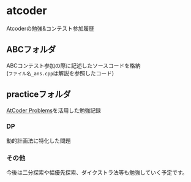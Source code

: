 # atcoder
Atcoderの勉強&amp;コンテスト参加履歴

## ABCフォルダ
ABCコンテスト参加の際に記述したソースコードを格納  
(`ファイル名_ans.cpp`は解説を参照したコード)

## practiceフォルダ
[AtCoder Problems](https://kenkoooo.com/atcoder#/table/)を活用した勉強記録

### DP
動的計画法に特化した問題

### その他
今後は二分探索や幅優先探索、ダイクストラ法等も勉強していく予定です。
